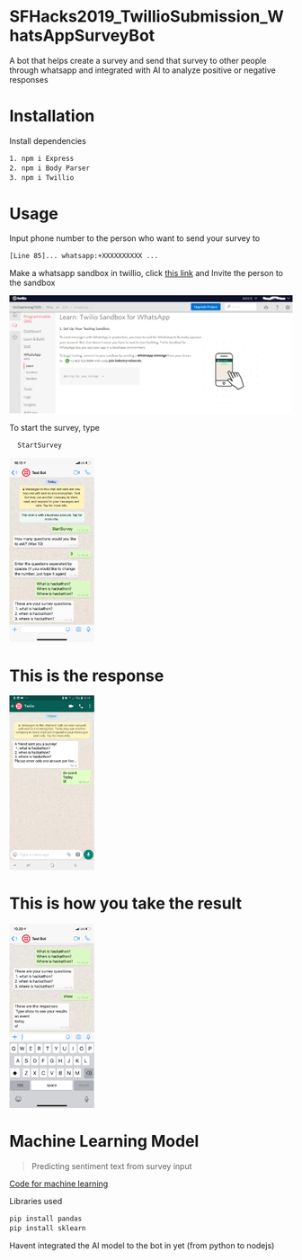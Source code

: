 # SFHacks2019_TwillioSubmission_WhatsAppSurveyBot
A bot that helps create a survey and send that survey to other people through whatsapp and integrated with AI to analyze positive or negative responses
# Installation
Install dependencies
```sh
1. npm i Express
2. npm i Body Parser
3. npm i Twillio
```
# Usage
Input phone number to the person who want to send your survey to
```sh
[Line 85]... whatsapp:+XXXXXXXXXX ... 
```
Make a whatsapp sandbox in twillio, click [this link](https://www.twilio.com/docs/sms/whatsapp/api) and Invite the person to the sandbox

![](pic1.png)

To start the survey, type 
```sh
  StartSurvey
  ```
<img src="pic2.png" width="30%">
 
 # This is the response
<img src="pic4.jpg" width="30%">
 
 # This is how you take the result
<img src="pic3.png" width="30%">
 
 # Machine Learning Model
 > Predicting sentiment text from survey input
 
 
 [Code for machine learning](https://github.com/sodagembira/SFHacks2019_TwillioSubmission_WhatsAppSurveyBot/blob/master/MachineLearning.py)
 
 Libraries used
 
 ```sh
 pip install pandas
 pip install sklearn
 ```

 Havent integrated the AI model to the bot in yet (from python to nodejs)
